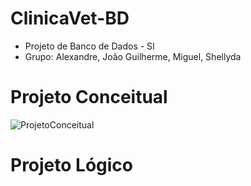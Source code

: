# ClinicaVet-BD

<ul>
  <li> Projeto de Banco de Dados - SI
  </li>
    <li> Grupo: Alexandre, João Guilherme, Miguel, Shellyda 
  </li>
</ul>

<h1> Projeto Conceitual </h1>

![ProjetoConceitual](https://user-images.githubusercontent.com/38386145/229976707-21d3e43e-bf3b-4fc6-88ae-d80dd9fdb0fa.png)


<h1> Projeto Lógico </h1>
